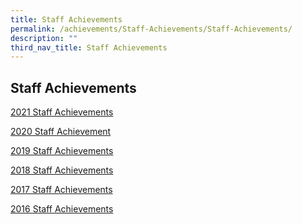 ```yaml
---
title: Staff Achievements
permalink: /achievements/Staff-Achievements/Staff-Achievements/
description: ""
third_nav_title: Staff Achievements
---
```

## Staff Achievements 

[2021 Staff Achievements](https://staging.d1xmmxgvj0r5sk.amplifyapp.com/achievements/Staff-Achievements/2021-Staff-Achievements/)

[2020 Staff Achievement](https://staging.d1xmmxgvj0r5sk.amplifyapp.com/achievements/Staff-Achievements/2020-Staff-Achievements/)

[2019 Staff Achievements](https://www.mahabodhi.moe.edu.sg/2019-staff-achievements/)

[2018 Staff Achievements](https://www.mahabodhi.moe.edu.sg/2018-staff-achievements/)

[2017 Staff Achievements](https://www.mahabodhi.moe.edu.sg/2017-staff-achievements/)

[2016 Staff Achievements](https://www.mahabodhi.moe.edu.sg/2016-staff-achievements/)

[  
](https://www.mahabodhi.moe.edu.sg/staff-achievements/#top)